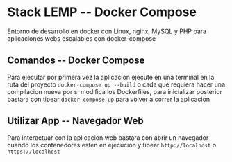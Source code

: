 # Stack LEMP -- Docker Compose
Entorno de desarrollo en docker con Linux, nginx, MySQL y PHP para aplicaciones webs escalables con docker-compose

## Comandos -- Docker Compose
Para ejecutar por primera vez la aplicacion ejecute en una terminal en la ruta del proyecto `docker-compose up --build` o cada que requiera hacer una compilacion nueva por si modifica los Dockerfiles, para inicializar posterior bastara con tipear `docker-compose up` para volver a correr la aplicacion

## Utilizar App -- Navegador Web
Para interactuar con la aplicacion web bastara con abrir un navegador cuando los contenedores esten en ejecución y tipear `http://localhost` o `https://localhost`
